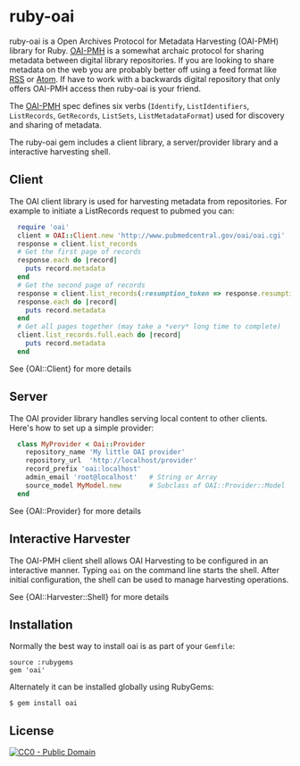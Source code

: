ruby-oai
========

ruby-oai is a Open Archives Protocol for Metadata Harvesting (OAI-PMH)
library for Ruby. [OAI-PMH](http://openarchives.org) is a somewhat 
archaic protocol for sharing metadata between digital library repositories. 
If you are looking to share metadata on the web you are probably better off
using a feed format like [RSS](http://www.rssboard.org/rss-specification) or 
[Atom](http://www.atomenabled.org/). If have to work with a backwards 
digital repository that only offers OAI-PMH access then ruby-oai is your 
friend.

The [OAI-PMH](http://openarchives.org) spec defines six verbs 
(`Identify`, `ListIdentifiers`, `ListRecords`, 
`GetRecords`, `ListSets`, `ListMetadataFormat`) used for discovery and sharing of
metadata.

The ruby-oai gem includes a client library, a server/provider library and
a interactive harvesting shell.

Client
------

The OAI client library is used for harvesting metadata from repositories. 
For example to initiate a ListRecords request to pubmed you can:

```ruby
  require 'oai'
  client = OAI::Client.new 'http://www.pubmedcentral.gov/oai/oai.cgi'
  response = client.list_records
  # Get the first page of records
  response.each do |record| 
    puts record.metadata
  end
  # Get the second page of records
  response = client.list_records(:resumption_token => response.resumption_token)
  response.each do |record|
    puts record.metadata
  end
  # Get all pages together (may take a *very* long time to complete)
  client.list_records.full.each do |record|
    puts record.metadata
  end
```

See {OAI::Client} for more details

Server
------

The OAI provider library handles serving local content to other clients. Here's how to set up a simple provider:

```ruby
  class MyProvider < Oai::Provider
    repository_name 'My little OAI provider'
    repository_url  'http://localhost/provider'
    record_prefix 'oai:localhost'
    admin_email 'root@localhost'   # String or Array
    source_model MyModel.new       # Subclass of OAI::Provider::Model
  end
```

See {OAI::Provider} for more details

Interactive Harvester
---------------------

The OAI-PMH client shell allows OAI Harvesting to be configured in an interactive manner.  Typing `oai` on the command line starts the shell. After initial configuration, the shell can be used to manage harvesting operations.

See {OAI::Harvester::Shell} for more details

Installation
------------

Normally the best way to install oai is as part of your `Gemfile`:

    source :rubygems
    gem 'oai'

Alternately it can be installed globally using RubyGems:

    $ gem install oai

License
-------

[![CC0 - Public Domain](http://i.creativecommons.org/p/zero/1.0/88x15.png)](http://creativecommons.org/publicdomain/zero/1.0/)
